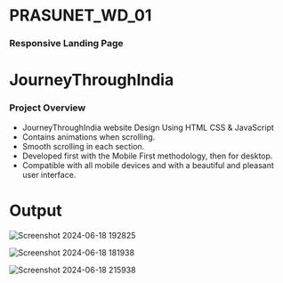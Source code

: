 # PRASUNET_WD_01
### Responsive Landing Page

# JourneyThroughIndia
### Project Overview


- JourneyThroughIndia website Design Using HTML CSS & JavaScript
- Contains animations when scrolling.
- Smooth scrolling in each section.
- Developed first with the Mobile First methodology, then for desktop.
- Compatible with all mobile devices and with a beautiful and pleasant user interface.

# Output

![Screenshot 2024-06-18 192825](https://github.com/UnnatiVe/Prasunet_WD_01/assets/139119672/1bf6a5ed-c4bf-4ce9-baf3-15f8dd07cadd)

![Screenshot 2024-06-18 181938](https://github.com/UnnatiVe/Prasunet_WD_01/assets/139119672/4cc223e1-0542-4259-b7d3-19b3f38ae0c8)


![Screenshot 2024-06-18 215938](https://github.com/UnnatiVe/Prasunet_WD_01/assets/139119672/3dd38f9c-14e5-4f05-859f-575f9a456c8d)
